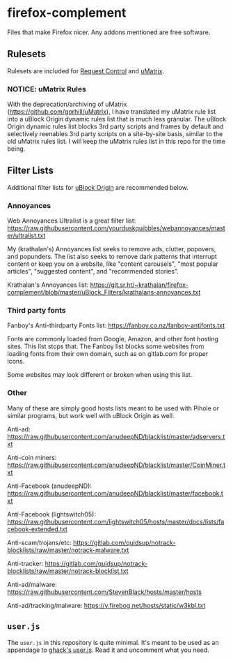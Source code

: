 # firefox-complement
Files that make Firefox nicer. Any addons mentioned are free software.

## Rulesets
Rulesets are included for [Request Control](https://addons.mozilla.org/en-US/firefox/addon/requestcontrol/) and [uMatrix](https://addons.mozilla.org/en-US/firefox/addon/umatrix/).

### NOTICE: uMatrix Rules
With the deprecation/archiving of uMatrix (https://github.com/gorhill/uMatrix), I have translated my uMatrix rule list into a uBlock Origin dynamic rules list that is much less granular. The uBlock Origin dynamic rules list blocks 3rd party scripts and frames by default and selectively reenables 3rd party scripts on a site-by-site basis, similar to the old uMatrix rules list. I will keep the uMatrix rules list in this repo for the time being.

## Filter Lists
Additional filter lists for [uBlock Origin](https://addons.mozilla.org/en-US/firefox/addon/ublock-origin/) are recommended below.

### Annoyances
Web Annoyances Ultralist is a great filter list: https://raw.githubusercontent.com/yourduskquibbles/webannoyances/master/ultralist.txt

My (krathalan's) Annoyances list seeks to remove ads, clutter, popovers, and popunders. The list also seeks to remove dark patterns that interrupt content or keep you on a website, like "content carousels", "most popular articles", "suggested content", and "recommended stories".

Krathalan's Annoyances list: https://git.sr.ht/~krathalan/firefox-complement/blob/master/uBlock_Filters/krathalans-annoyances.txt

### Third party fonts
Fanboy's Anti-thirdparty Fonts list: https://fanboy.co.nz/fanboy-antifonts.txt

Fonts are commonly loaded from Google, Amazon, and other font hosting sites. This list stops that. The Fanboy list blocks some websites from loading fonts from their own domain, such as on gitlab.com for proper icons.

Some websites may look different or broken when using this list.

### Other
Many of these are simply good hosts lists meant to be used with Pihole or similar programs, but work well with uBlock Origin as well.

Anti-ad: https://raw.githubusercontent.com/anudeepND/blacklist/master/adservers.txt

Anti-coin miners: https://raw.githubusercontent.com/anudeepND/blacklist/master/CoinMiner.txt

Anti-Facebook (anudeepND): https://raw.githubusercontent.com/anudeepND/blacklist/master/facebook.txt

Anti-Facebook (lightswitch05): https://raw.githubusercontent.com/lightswitch05/hosts/master/docs/lists/facebook-extended.txt

Anti-scam/trojans/etc: https://gitlab.com/quidsup/notrack-blocklists/raw/master/notrack-malware.txt

Anti-tracker: https://gitlab.com/quidsup/notrack-blocklists/raw/master/notrack-blocklist.txt

Anti-ad/malware: https://raw.githubusercontent.com/StevenBlack/hosts/master/hosts

Anti-ad/tracking/malware: https://v.firebog.net/hosts/static/w3kbl.txt

## `user.js`
The `user.js` in this repository is quite minimal. It's meant to be used as an appendage to [ghack's user.js](https://github.com/ghacksuserjs/ghacks-user.js). Read it and uncomment what you need.
